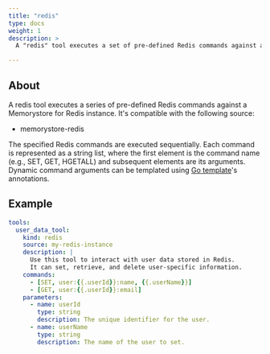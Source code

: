 ```yaml
---
title: "redis"
type: docs
weight: 1
description: > 
  A "redis" tool executes a set of pre-defined Redis commands against a Memorystore for Redis instance.

---
```


## About

A redis tool executes a series of pre-defined Redis commands against a
Memorystore for Redis instance. It's compatible with the following source:

- memorystore-redis

The specified Redis commands are executed sequentially. Each command is
represented as a string list, where the first element is the command name (e.g., SET,
GET, HGETALL) and subsequent elements are its arguments. Dynamic command
arguments can be templated using [Go template][go-template-doc]'s annotations.

[go-template-doc]: <https://pkg.go.dev/text/template#pkg-overview>

## Example

```yaml
tools:
  user_data_tool:
    kind: redis
    source: my-redis-instance
    description: |
      Use this tool to interact with user data stored in Redis.
      It can set, retrieve, and delete user-specific information.
    commands:
      - [SET, user:{{.userId}}:name, {{.userName}}]
      - [GET, user:{{.userId}}:email]
    parameters:
      - name: userId
        type: string
        description: The unique identifier for the user.
      - name: userName
        type: string
        description: The name of the user to set.
```
